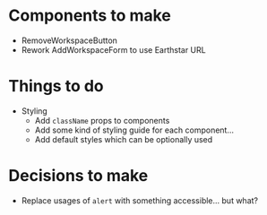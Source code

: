 # Components to make

- RemoveWorkspaceButton
- Rework AddWorkspaceForm to use Earthstar URL

# Things to do

- Styling
  - Add `className` props to components
  - Add some kind of styling guide for each component...
  - Add default styles which can be optionally used

# Decisions to make

- Replace usages of `alert` with something accessible... but what?

